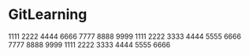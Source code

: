 # GitLearning
1111
2222
4444
6666
7777
8888
9999
1111
2222
3333
4444
5555
6666
7777
8888
9999
1111
2222
3333
4444
5555
6666